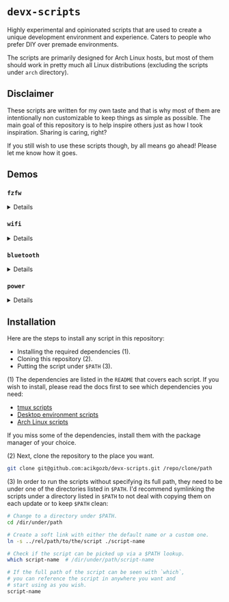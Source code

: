 # `devx-scripts`

Highly experimental and opinionated scripts that are used to create a unique development environment and experience.
Caters to people who prefer DIY over premade environments.

The scripts are primarily designed for Arch Linux hosts, but most of them should work in pretty much all Linux distributions (excluding the scripts under `arch` directory).

## Disclaimer

These scripts are written for my own taste and that is why most of them are intentionally non customizable to keep things as simple as possible.
The main goal of this repository is to help inspire others just as how I took inspiration.
Sharing is caring, right?

If you still wish to use these scripts though, by all means go ahead!
Please let me know how it goes.

## Demos

### `fzfw`

<details>
    <video src="https://github.com/user-attachments/assets/d563ec74-f575-402f-8576-352bcac1a86a"></video>
</details>

### `wifi`

<details>
    <video src="https://github.com/user-attachments/assets/4f94b83a-36b5-4eb2-8c4e-a999335082d9"></video>
</details>

### `bluetooth`

<details>
    <video src="https://github.com/user-attachments/assets/3b22d8ad-81cf-4d21-a569-1735cc44db67"></video>
</details>

### `power`

<details>
    <img src="https://github.com/user-attachments/assets/97d85bc1-5a9c-4c04-b8a6-ac01d5a7b0ae" />
</details>

## Installation

Here are the steps to install any script in this repository:

- Installing the required dependencies (1).
- Cloning this repository (2).
- Putting the script under `$PATH` (3).

(1) The dependencies are listed in the `README` that covers each script.
If you wish to install, please read the docs first to see which dependencies you need:

- [tmux scripts](./tmux/README.md)
- [Desktop environment scripts](./de/README.md)
- [Arch Linux scripts](./arch/README.md)

If you miss some of the dependencies, install them with the package manager of your choice.

(2) Next, clone the repository to the place you want.

```bash
git clone git@github.com:acikgozb/devx-scripts.git /repo/clone/path
```

(3) In order to run the scripts without specifying its full path, they need to be under one of the directories listed in `$PATH`.
I'd recommend symlinking the scripts under a directory listed in `$PATH` to not deal with copying them on each update or to keep `$PATH` clean:

```bash
# Change to a directory under $PATH.
cd /dir/under/path

# Create a soft link with either the default name or a custom one.
ln -s ../rel/path/to/the/script ./script-name

# Check if the script can be picked up via a $PATH lookup.
which script-name  # /dir/under/path/script-name

# If the full path of the script can be seen with `which`,
# you can reference the script in anywhere you want and
# start using as you wish.
script-name
```
